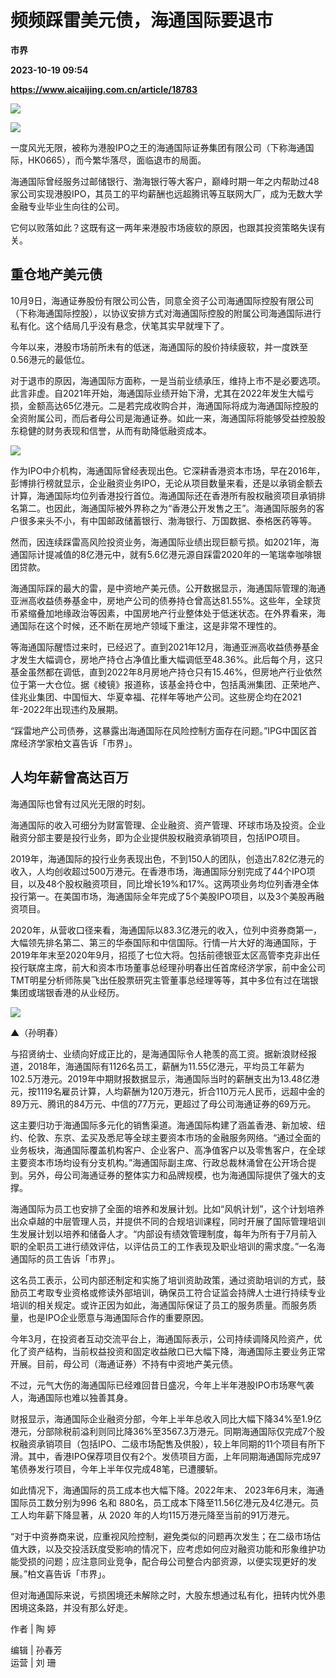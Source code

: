 # 频频踩雷美元债，海通国际要退市
**市界**

**2023-10-19 09:54**

**https://www.aicaijing.com.cn/article/18783**

![](https://cdn.aicaijing.com.cn/img/d379c500-6e61-11ee-b414-3563dcd4dc2e/jpg)

![](https://p3-sign.toutiaoimg.com/tos-cn-i-6w9my0ksvp/573c7478ed2e428dbe8822fc5be0b9ad~tplv-tt-origin-asy2:5aS05p2hQOW4gueVjOinguWvnw==.image?_iz=58558&from=article.pc_detail&x-expires=1698312410&x-signature=prSca6IN73Zw%2BS6juFJMzokdMoo%3D)

一度风光无限，被称为港股IPO之王的海通国际证券集团有限公司（下称海通国际，HK0665），而今繁华落尽，面临退市的局面。

海通国际曾经服务过邮储银行、渤海银行等大客户，巅峰时期一年之内帮助过48家公司实现港股IPO，其员工的平均薪酬也远超腾讯等互联网大厂，成为无数大学金融专业毕业生向往的公司。

它何以败落如此？这既有这一两年来港股市场疲软的原因，也跟其投资策略失误有关。

**重仓地产美元债**
-----------

10月9日，海通证券股份有限公司公告，同意全资子公司海通国际控股有限公司（下称海通国际控股），以协议安排方式对海通国际控股的附属公司海通国际进行私有化。这个结局几乎没有悬念，伏笔其实早就埋下了。

今年以来，港股市场前所未有的低迷，海通国际的股价持续疲软，并一度跌至0.56港元的最低位。

对于退市的原因，海通国际方面称，一是当前业绩承压，维持上市不是必要选项。此言非虚。自2021年开始，海通国际业绩开始下滑，尤其在2022年发生大幅亏损，金额高达65亿港元。二是若完成收购合并，海通国际将成为海通国际控股的全资附属公司，而后者母公司是海通证券。如此一来，海通国际将能够受益控股股东稳健的财务表现和信誉，从而有助降低融资成本。

![](https://p3-sign.toutiaoimg.com/tos-cn-i-6w9my0ksvp/81201246e98440d89fe8537fba137710~tplv-tt-origin-asy2:5aS05p2hQOW4gueVjOinguWvnw==.image?_iz=58558&from=article.pc_detail&x-expires=1698312410&x-signature=anGcMnPU52F7cqNC9xZVf4KF%2FJc%3D)

作为IPO中介机构，海通国际曾经表现出色。它深耕香港资本市场，早在2016年，彭博排行榜就显示，企业融资业务IPO，无论从项目数量来看，还是以承销金额去计算，海通国际均位列香港投行首位。海通国际还在香港所有股权融资项目承销排名第二。也因此，海通国际被外界称之为“香港公开发售之王”。海通国际服务的客户很多来头不小，有中国邮政储蓄银行、渤海银行、万国数据、泰格医药等等。

然而，因连续踩雷高风险投资业务，海通国际业绩出现巨额亏损。如2021年，海通国际计提减值的8亿港元中，就有5.6亿港元源自踩雷2020年的一笔瑞幸咖啡银团贷款。

海通国际踩的最大的雷，是中资地产美元债。公开数据显示，海通国际管理的海通亚洲高收益债券基金中，房地产公司的债券持仓曾高达81.55%。这些年，全球货币紧缩叠加地缘政治等因素，中国房地产行业整体处于低迷状态。在外界看来，海通国际在这个时候，还不断在房地产领域下重注，这是非常不理性的。

等海通国际醒悟过来时，已经迟了。直到2021年12月，海通亚洲高收益债券基金才发生大幅调仓，房地产持仓占净值比重大幅调低至48.36%。此后每个月，这只基金虽然都在调低，直到2022年8月房地产持仓只有15.46%，但房地产行业依然位于第一大仓位。据《棱镜》报道称，该基金持仓中，包括禹洲集团、正荣地产、佳兆业集团、中国恒大、华夏幸福、花样年等地产公司。这些房企均在2021年-2022年出现违约及展期。

“踩雷地产公司债券，这暴露出海通国际在风险控制方面存在问题。”IPG中国区首席经济学家柏文喜告诉「市界」。

**人均年薪曾高达百万**
-------------

海通国际也曾有过风光无限的时刻。

海通国际的收入可细分为财富管理、企业融资、资产管理、环球市场及投资。企业融资分部主要是投行业务，即为企业提供股权融资承销项目，包括IPO项目。

2019年，海通国际的投行业务表现出色，不到150人的团队，创造出7.82亿港元的收入，人均创收超过500万港元。在香港市场，海通国际分别完成了44个IPO项目，以及48个股权融资项目，同比增长19%和17%。这两项业务均位列香港全体投行第一。在美国市场，海通国际全年完成了5个美股IPO项目，以及3个美股再融资项目。

2020年，从营收口径来看，海通国际以83.3亿港元的收入，位列中资券商第一，大幅领先排名第二、第三的华泰国际和中信国际。行情一片大好的海通国际，于2019年年末至2020年9月，招揽了七位大将。包括前德银亚太区高管李克非出任投行联席主席，前大和资本市场董事总经理孙明春出任首席经济学家，前中金公司TMT明星分析师陈昊飞出任股票研究主管董事总经理等等，其中多位有过在瑞银集团或瑞银香港的从业经历。

![](https://p3-sign.toutiaoimg.com/tos-cn-i-6w9my0ksvp/9dbe0d059ee04e4f860f6f1f73d24b51~tplv-tt-origin-asy2:5aS05p2hQOW4gueVjOinguWvnw==.image?_iz=58558&from=article.pc_detail&x-expires=1698312410&x-signature=TRLV7UiTgkn%2F0f3JF1GseC1vShU%3D)

▲（孙明春）

与招贤纳士、业绩向好成正比的，是海通国际令人艳羡的高工资。据新浪财经报道，2018年，海通国际有1126名员工，薪酬为11.55亿港元，平均员工年薪为102.5万港元。2019年中期财报数据显示，海通国际当时的薪酬支出为13.48亿港元，按1119名雇员计算，人均薪酬为120万港元，折合110万元人民币，远超中金的89万元、腾讯的84万元、中信的77万元，更超过了母公司海通证券的69万元。

这主要归功于海通国际多元化的销售渠道。海通国际构建了涵盖香港、新加坡、纽约、伦敦、东京、孟买及悉尼等全球主要资本市场的金融服务网络。“通过全面的业务板块，海通国际覆盖机构客户、企业客户、高净值客户以及零售客户，在全球主要资本市场均设有分支机构。”海通国际副主席、行政总裁林涌曾在公开场合提到。另外，母公司海通证券的整体实力和品牌规模，也为海通国际提供了强大的支撑。

海通国际为员工也安排了全面的培养和发展计划。比如“风帆计划”，这个计划培养出众卓越的中层管理人员，并提供不同的合规培训课程，同时开展了国际管理培训生发展计划以培养和储备人才。“内部设有绩效管理制度，每年为所有于7月前入职的全职员工进行绩效评估，以评估员工的工作表现及职业培训的需求度。”一名海通国际的员工告诉「市界」。

这名员工表示，公司内部还制定和实施了培训资助政策，通过资助培训的方式，鼓励员工考取专业资格或修读外部培训，确保员工符合证监会持牌人士进行持续专业培训的相关规定。或许正因为如此，海通国际保证了员工的服务质量。而服务质量，也是IPO企业愿意与海通国际合作的重要原因。

今年3月，在投资者互动交流平台上，海通国际表示，公司持续调降风险资产，优化了资产结构，当前权益投资和固定收益敞口已大幅下降，海通国际主要业务正常开展。目前，母公司（海通证券）不持有中资地产美元债。

不过，元气大伤的海通国际已经难回昔日盛况，今年上半年港股IPO市场寒气袭人，海通国际也难以独善其身。

财报显示，海通国际企业融资分部，今年上半年总收入同比大幅下降34%至1.9亿港元，分部除税前溢利则同比降36%至3567.3万港元。同期海通国际仅完成7个股权融资承销项目（包括IPO、二级市场配售及供股），较上年同期的11个项目有所下滑。其中，香港IPO保荐项目仅有2个。发债项目方面，上年同期海通国际完成97笔债券发行项目，今年上半年仅完成48笔，已遭腰斩。

如此情况下，海通国际的员工成本也大幅下降。2022年末、 2023年6月末，海通国际员工数分别为996 名和 880名，员工成本下降至11.56亿港元及4亿港元。员工人均年薪下降显著，从 2020 年的人均115万港元降至当前的91万港元。

“对于中资券商来说，应重视风险控制，避免类似的问题再次发生；在二级市场估值大跌，以及交投活跃度受影响的情况下，应考虑如何应对融资功能和形象维护功能受损的问题；应注意同业竞争，配合母公司整合内部资源，以便实现更好的发展。”柏文喜告诉「市界」。

但对海通国际来说，亏损困境还未解除之时，大股东想通过私有化，扭转内忧外患困境这条路，并没有那么好走。

作者 | 陶 婷

编辑 | 孙春芳  
运营 | 刘 珊